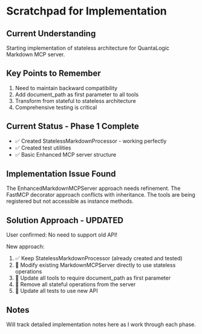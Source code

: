 # Scratchpad for Implementation

## Current Understanding

Starting implementation of stateless architecture for QuantaLogic Markdown MCP server.

## Key Points to Remember

1. Need to maintain backward compatibility
2. Add document_path as first parameter to all tools
3. Transform from stateful to stateless architecture
4. Comprehensive testing is critical

## Current Status - Phase 1 Complete

- ✅ Created StatelessMarkdownProcessor - working perfectly
- ✅ Created test utilities
- ✅ Basic Enhanced MCP server structure

## Implementation Issue Found

The EnhancedMarkdownMCPServer approach needs refinement. The FastMCP decorator approach conflicts with inheritance. The tools are being registered but not accessible as instance methods.

## Solution Approach - UPDATED

User confirmed: No need to support old API! 

New approach:
1. ✅ Keep StatelessMarkdownProcessor (already created and tested)
2. 🔄 Modify existing MarkdownMCPServer directly to use stateless operations
3. 🔄 Update all tools to require document_path as first parameter
4. 🔄 Remove all stateful operations from the server
5. 🔄 Update all tests to use new API

## Notes

Will track detailed implementation notes here as I work through each phase.
